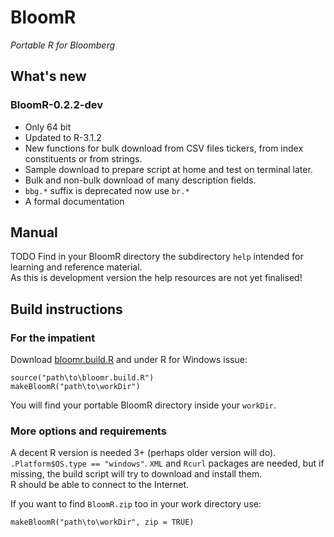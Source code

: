BloomR
======

*Portable R for Bloomberg*


What's new
----------

### BloomR-0.2.2-dev

- Only 64 bit
- Updated to R-3.1.2
- New functions for bulk download from CSV files tickers, from index constituents or from strings.
- Sample download to prepare script at home and test on terminal later.
- Bulk and non-bulk download of many description fields.
- `bbg.*` suffix is deprecated now use `br.*`
- A formal documentation

Manual
------

TODO
Find in your BloomR directory the subdirectory `help` intended for learning and reference material.  
As this is development version the help resources are not yet finalised!

Build instructions
------------------

### For the impatient

Download [bloomr.build.R](https://raw.githubusercontent.com/AntonioFasano/BloomR/master/bloomr.build.r) and under R for Windows issue:

	source("path\to\bloomr.build.R")
	makeBloomR("path\to\workDir")


You will find your portable BloomR directory  inside your `workDir`.

### More options and requirements

A decent R version is needed 3+ (perhaps older version will do).  
`.Platform$OS.type == "windows"`. `XML` and `Rcurl` packages are needed, but if missing, the build script will try to download and install them.  
R should be able to connect to the Internet.

If you want to find  `BloomR.zip` too in your work directory use:

	makeBloomR("path\to\workDir", zip = TRUE)

<!--  LocalWords:  BloomR Bloomberg CSV
 -->
